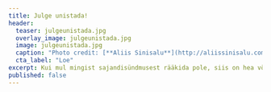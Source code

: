 ```yaml
---
title: Julge unistada!
header:
  teaser: julgeunistada.jpg
  overlay_image: julgeunistada.jpg
  image: julgeunistada.jpg
  caption: "Photo credit: [**Aliis Sinisalu**](http://aliissinisalu.com)"
  cta_label: "Loe"
excerpt: Kui mul mingist sajandisündmusest rääkida pole, siis on hea võimalus "deep" olla. Mõtlesin, et räägiks veits unistustest...
published: false
---
```

